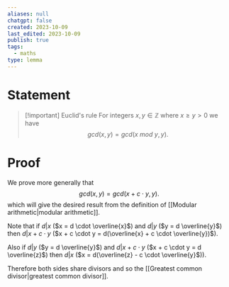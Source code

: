 ```yaml
---
aliases: null
chatgpt: false
created: 2023-10-09
last_edited: 2023-10-09
publish: true
tags:
  - maths
type: lemma
---
```

# Statement

>[!important] Euclid's rule
>For integers $x,y \in \mathbb{Z}$ where $x \geq y > 0$ we have
>$$gcd(x,y) = gcd(x \ mod \ y, y).$$

# Proof

We prove more generally that
$$gcd(x,y) = gcd(x + c\cdot y, y).$$
which will give the desired result from the definition of [[Modular arithmetic|modular arithmetic]].

Note that if $d \vert x$ ($x = d \cdot \overline{x}$) and $d \vert y$ ($y = d \overline{y}$) then $d \vert x + c \cdot y$ ($x + c \cdot y = d(\overline{x} + c \cdot \overline{y})$).

Also if $d \vert y$ ($y = d \overline{y}$) and $d \vert x + c \cdot y$ ($x + c \cdot y = d \overline{z}$) then $d \vert x$ ($x = d(\overline{z} - c \cdot \overline{y}$)).

Therefore both sides share divisors and so the [[Greatest common divisor|greatest common divisor]].
